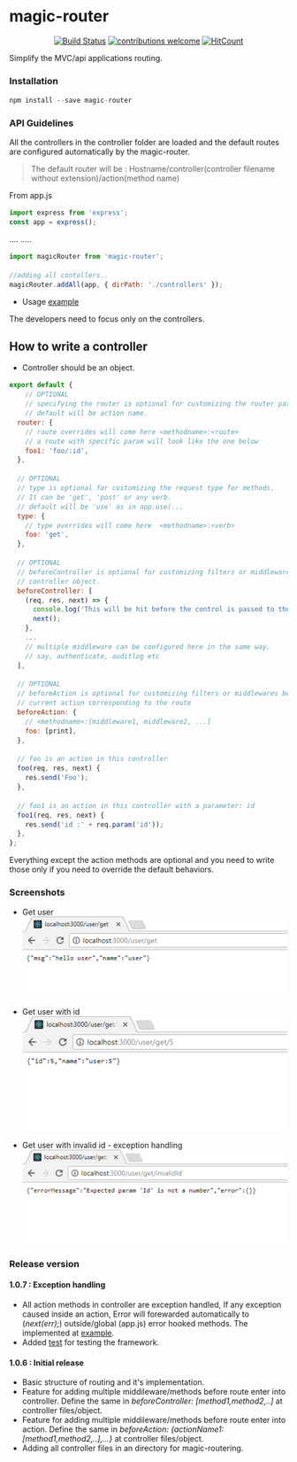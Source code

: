 # magic-router

<div align="center">

[![Build Status](https://travis-ci.org/benhurdavies/magic-router.png?branch=master)](https://travis-ci.org/benhurdavies/magic-router)
[![contributions welcome](https://img.shields.io/badge/contributions-welcome-brightgreen.svg?style=flat)](https://github.com/benhurdavies/magic-router)
[![HitCount](http://hits.dwyl.io/benhurdavies/benhurdavies/magic-router.svg)](http://hits.dwyl.io/benhurdavies/benhurdavies/magic-router)

</div>

Simplify the MVC/api applications routing.

### Installation

```javascript
npm install --save magic-router
```

### API Guidelines

All the controllers in the controller folder are loaded and the default routes are configured automatically by the magic-router.

> The default router will be : Hostname/controller(controller filename without extension)/action(method name)

From app.js

```javascript
import express from 'express';
const app = express();
```
....
.....
```javascript 
import magicRouter from 'magic-router';

//adding all contollers..
magicRouter.addAll(app, { dirPath: './controllers' });

```
* Usage [example](./example) 

The developers need to focus only on the controllers.

## How to write a controller

* Controller should be an object.

```javascript
export default {
    // OPTIONAL
    // specifying the router is optional for customizing the router path
    // default will be action name.
  router: {
    // route overrides will come here <methodname>:<route>
    // a route with specific param will look like the one below
    foo1: 'foo/:id',
  },

  // OPTIONAL
  // type is optional for customizing the request type for methods.
  // It can be 'get', 'post' or any verb. 
  // default will be 'use' as in app.use(...
  type: {
    // type overrides will come here  <methodname>:<verb> 
    foo: 'get',   
  },

  // OPTIONAL
  // beforeController is optional for customizing filters or middlewares before request enters
  // controller object.
  beforeController: [
    (req, res, next) => {
      console.log('This will be hit before the control is passed to the controller object.');      
      next();
    },
    ... 
    // multiple middleware can be configured here in the same way.
    // say, authenticate, auditlog etc
  ],

  // OPTIONAL
  // beforeAction is optional for customizing filters or middlewares before request enters
  // current action corresponding to the route
  beforeAction: {
    // <methodname>:[middleware1, middleware2, ...]  
    foo: [print],
  },

  // foo is an action in this controller
  foo(req, res, next) {
    res.send('Foo');
  },

  // foo1 is an action in this controller with a parameter: id
  foo1(req, res, next) {
    res.send('id :' + req.param('id'));
  },
};
```

Everything except the action methods are optional and you need to write 
those only if you need to override the default behaviors.

### Screenshots

* Get user
![Alt text](./Readme/user_get.png "Get user")

* Get user with id
![Alt text](./Readme/user_get_id.png "Get user with id")

* Get user with invalid id - exception handling
![Alt text](./Readme/user_get_invalidId.png "Get user with invalid id - exception handling")

### Release version

#### 1.0.7 : Exception handling
* All action methods in controller are exception handled, If any exception caused inside an action, Error will forewarded automatically to (_next(err);_) outside/global (app.js) error hooked methods. The implemented at [example](./example).
* Added [test](./test) for testing the framework.

#### 1.0.6 : Initial release
* Basic structure of routing and it's implementation.
* Feature for adding multiple middileware/methods before route enter into controller. Define the same in _beforeController: [method1,method2,..]_ at controller files/object.
* Feature for adding multiple middileware/methods before route enter into action. Define the same in _beforeAction: {actionName1:[method1,method2,..],...}_ at controller files/object.
* Adding all controller files in an directory for magic-routering.
